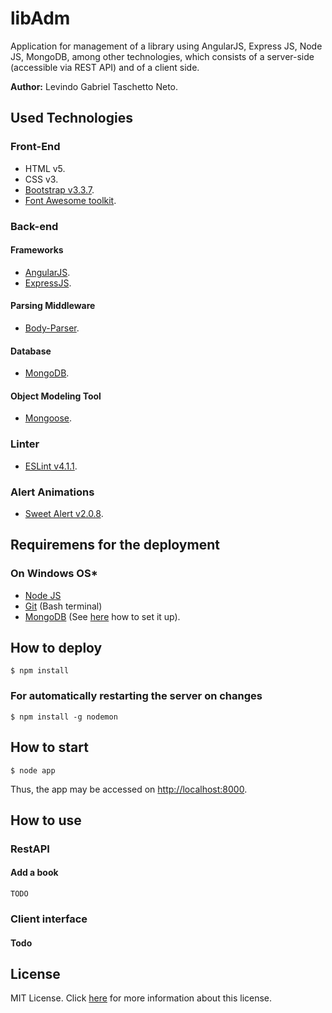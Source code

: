 # libAdm
Application for management of a library using AngularJS, Express JS, Node JS, MongoDB, among other technologies, which consists of a server-side (accessible via REST API) and of a client side.

__Author:__ Levindo Gabriel Taschetto Neto.


## Used Technologies

### Front-End

* HTML v5.
* CSS v3.
* [Bootstrap v3.3.7](http://getbootstrap.com/).
* [Font Awesome toolkit](http://fontawesome.io).

### Back-end

#### Frameworks
* [AngularJS](https://angularjs.org).
* [ExpressJS](https://expressjs.com).

#### Parsing Middleware
* [Body-Parser](https://www.npmjs.com/package/body-parser).

#### Database
* [MongoDB](https://www.mongodb.com).

#### Object Modeling Tool
* [Mongoose](http://mongoosejs.com).

### Linter
* [ESLint v4.1.1](https://marketplace.visualstudio.com/items?itemName=dbaeumer.vscode-eslint).

### Alert Animations
* [Sweet Alert v2.0.8](https://sweetalert.js.org).

## Requiremens for the deployment

### On Windows OS*
* [Node JS](https://www.npmjs.com/get-npm)
* [Git](http://gitforwindows.org) (Bash terminal)
* [MongoDB](https://www.mongodb.com) (See [here](docs/mongodbSetUp.md) how to set it up).

## How to deploy

```terminal
$ npm install
```

### For automatically restarting the server on changes

```terminal
$ npm install -g nodemon
```

## How to start

```terminal
$ node app
```

Thus, the app may be accessed on [http://localhost:8000](http://localhost:8000).


## How to use

### RestAPI

#### Add a book

```terminal
TODO
```

### Client interface

#### Todo


## License

MIT License. Click [here](LICENSE.md) for more information about this license.